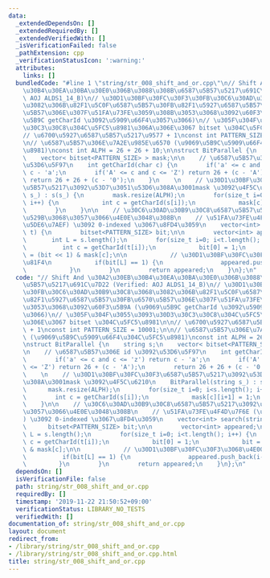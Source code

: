 ```yaml
---
data:
  _extendedDependsOn: []
  _extendedRequiredBy: []
  _extendedVerifiedWith: []
  _isVerificationFailed: false
  _pathExtension: cpp
  _verificationStatusIcon: ':warning:'
  attributes:
    links: []
  bundledCode: "#line 1 \"string/str_008_shift_and_or.cpp\"\n// Shift And \u30A2\u30EB\
    \u30B4\u30EA\u30BA\u30E0\u306B\u3088\u308B\u6587\u5B57\u5217\u691C\u7D22 (Verified:\
    \ AOJ ALDS1_14_B)\n// \u30D1\u30BF\u30FC\u30F3\u30FB\u30C6\u30AD\u30B9\u30C8\u3068\
    \u3082\u306B\u82F1\u5C0F\u6587\u5B57\u30FB\u82F1\u5927\u6587\u5B57\u30FB\u6570\
    \u5B57\u306E\u307F\u51FA\u73FE\u3059\u308B\u3053\u3068\u3092\u60F3\u5B9A (\u9069\
    \u5B9C getCharId \u3092\u5909\u66F4\u3057\u3066)\n// \u305F\u304F\u3055\u3093\u30D3\
    \u30C3\u30C8\u304C\u5FC5\u8981\u306A\u306E\u3067 bitset \u304C\u5FC5\u8981\n\n\
    // \u6700\u5927\u6587\u5B57\u5217\u9577 + 1\nconst int PATTERN_SIZE = 10001;\n\
    \n// \u6587\u5B57\u306E\u7A2E\u985E\u6570 (\u9069\u5B9C\u5909\u66F4\u304C\u5FC5\
    \u8981)\nconst int ALPH = 26 + 26 + 10;\n\nstruct BitParallel {\n    string s;\n\
    \    vector< bitset<PATTERN_SIZE> > mask;\n\n    // \u6587\u5B57\u306E id \u3092\
    \u53D6\u5F97\n    int getCharId(char c) {\n        if('a' <= c and c <= 'z') return\
    \ c - 'a';\n        if('A' <= c and c <= 'Z') return 26 + (c - 'A');\n       \
    \ return 26 + 26 + (c - '0');\n    }\n    \n    // \u30D1\u30BF\u30FC\u30F3\u6587\
    \u5B57\u5217\u3092\u53D7\u3051\u53D6\u308A\u3001mask \u3092\u4F5C\u6210\n    BitParallel(string\
    \ s_) : s(s_) {\n        mask.resize(ALPH);\n        for(size_t i=0; i<s.length();\
    \ i++) {\n            int c = getCharId(s[i]);\n            mask[c][i+1] = 1;\n\
    \        }\n    }\n\n    // \u30C6\u30AD\u30B9\u30C8\u6587\u5B57\u5217\u3092\u5165\
    \u529B\u3068\u3057\u3066\u4E0E\u3048\u308B\n    // \u51FA\u73FE\u4F4D\u7F6E (\u306E\
    \u5DE6\u7AEF) \u3092 0-indexed \u3067\u8FD4\u3059\n    vector<int> search(string\
    \ t) {\n        bitset<PATTERN_SIZE> bit;\n\n        vector<int> appeared;\n \
    \       int L = s.length();\n        for(size_t i=0; i<t.length(); i++) {\n  \
    \          int c = getCharId(t[i]);\n            bit[0] = 1;\n            bit\
    \ = (bit << 1) & mask[c];\n\n            // \u30D1\u30BF\u30FC\u30F3\u3068\u4E00\
    \u81F4\n            if(bit[L] == 1) {\n                appeared.push_back(i-L+1);\n\
    \            }\n        }\n        return appeared;\n    }\n};\n"
  code: "// Shift And \u30A2\u30EB\u30B4\u30EA\u30BA\u30E0\u306B\u3088\u308B\u6587\
    \u5B57\u5217\u691C\u7D22 (Verified: AOJ ALDS1_14_B)\n// \u30D1\u30BF\u30FC\u30F3\
    \u30FB\u30C6\u30AD\u30B9\u30C8\u3068\u3082\u306B\u82F1\u5C0F\u6587\u5B57\u30FB\
    \u82F1\u5927\u6587\u5B57\u30FB\u6570\u5B57\u306E\u307F\u51FA\u73FE\u3059\u308B\
    \u3053\u3068\u3092\u60F3\u5B9A (\u9069\u5B9C getCharId \u3092\u5909\u66F4\u3057\
    \u3066)\n// \u305F\u304F\u3055\u3093\u30D3\u30C3\u30C8\u304C\u5FC5\u8981\u306A\
    \u306E\u3067 bitset \u304C\u5FC5\u8981\n\n// \u6700\u5927\u6587\u5B57\u5217\u9577\
    \ + 1\nconst int PATTERN_SIZE = 10001;\n\n// \u6587\u5B57\u306E\u7A2E\u985E\u6570\
    \ (\u9069\u5B9C\u5909\u66F4\u304C\u5FC5\u8981)\nconst int ALPH = 26 + 26 + 10;\n\
    \nstruct BitParallel {\n    string s;\n    vector< bitset<PATTERN_SIZE> > mask;\n\
    \n    // \u6587\u5B57\u306E id \u3092\u53D6\u5F97\n    int getCharId(char c) {\n\
    \        if('a' <= c and c <= 'z') return c - 'a';\n        if('A' <= c and c\
    \ <= 'Z') return 26 + (c - 'A');\n        return 26 + 26 + (c - '0');\n    }\n\
    \    \n    // \u30D1\u30BF\u30FC\u30F3\u6587\u5B57\u5217\u3092\u53D7\u3051\u53D6\
    \u308A\u3001mask \u3092\u4F5C\u6210\n    BitParallel(string s_) : s(s_) {\n  \
    \      mask.resize(ALPH);\n        for(size_t i=0; i<s.length(); i++) {\n    \
    \        int c = getCharId(s[i]);\n            mask[c][i+1] = 1;\n        }\n\
    \    }\n\n    // \u30C6\u30AD\u30B9\u30C8\u6587\u5B57\u5217\u3092\u5165\u529B\u3068\
    \u3057\u3066\u4E0E\u3048\u308B\n    // \u51FA\u73FE\u4F4D\u7F6E (\u306E\u5DE6\u7AEF\
    ) \u3092 0-indexed \u3067\u8FD4\u3059\n    vector<int> search(string t) {\n  \
    \      bitset<PATTERN_SIZE> bit;\n\n        vector<int> appeared;\n        int\
    \ L = s.length();\n        for(size_t i=0; i<t.length(); i++) {\n            int\
    \ c = getCharId(t[i]);\n            bit[0] = 1;\n            bit = (bit << 1)\
    \ & mask[c];\n\n            // \u30D1\u30BF\u30FC\u30F3\u3068\u4E00\u81F4\n  \
    \          if(bit[L] == 1) {\n                appeared.push_back(i-L+1);\n   \
    \         }\n        }\n        return appeared;\n    }\n};\n"
  dependsOn: []
  isVerificationFile: false
  path: string/str_008_shift_and_or.cpp
  requiredBy: []
  timestamp: '2019-11-22 21:50:52+09:00'
  verificationStatus: LIBRARY_NO_TESTS
  verifiedWith: []
documentation_of: string/str_008_shift_and_or.cpp
layout: document
redirect_from:
- /library/string/str_008_shift_and_or.cpp
- /library/string/str_008_shift_and_or.cpp.html
title: string/str_008_shift_and_or.cpp
---
```

